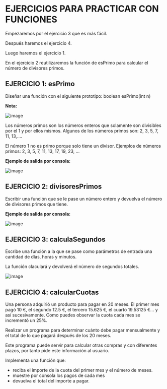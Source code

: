 # EJERCICIOS PARA PRACTICAR CON FUNCIONES

Empezaremos por el ejercicio 3 que es más fácil. 

Después haremos el ejercicio 4.

Luego haremos el ejercicio 1.

En el ejercicio 2 reutilizaremos la función de esPrimo para calcular el número de divisores primos.

## EJERCICIO 1: esPrimo
Diseñar una función con el siguiente prototipo:
boolean esPrimo(int n)

**Nota:**

![image](https://user-images.githubusercontent.com/91023374/195995669-0eb76d22-2a94-4d30-9db8-abf51833be4d.png)

Los números primos son los números enteros que solamente son divisibles por el 1 y por ellos mismos. Algunos de los números primos son: 2, 3, 5, 7, 11, 13,….

El número 1 no es primo porque solo tiene un divisor. Ejemplos de números primos: 2, 3, 5, 7, 11, 13, 17, 19, 23, ...

**Ejemplo de salida por consola:**

![image](https://user-images.githubusercontent.com/91023374/195577716-c55f784f-3c37-414f-94b0-577b263d0651.png)


## EJERCICIO 2: divisoresPrimos 
Escribir una función que se le pase un número entero y devuelva el número de divisores primos que tiene.


**Ejemplo de salida por consola:**

![image](https://user-images.githubusercontent.com/91023374/195577014-79e3ebd8-1c23-4b51-ad67-c5f723a9b79a.png)



## EJERCICIO 3: calculaSegundos
Escribe una función a la que se pase como parámetros de entrada una cantidad de días, horas y minutos.

La función claculará y devolverá el número de segundos totales.

![image](https://user-images.githubusercontent.com/91023374/195579683-8149e26f-0eb6-4934-8031-5ee1496c8495.png)


## EJERCICIO 4: calcularCuotas
Una persona adquirió un producto para pagar en 20 meses. El primer mes pagó 10 €, el segundo 12.5 €, el tercero 15.625 €, el cuarto 19.53125 €... y así sucesivamente. Como puedes observar la cuota cada mes se incrementó un 25%.

Realizar un programa para determinar cuánto debe pagar mensualmente y el total de lo que pagará después de los 20 meses. 

Este programa puede servir para calcular otras compras y con diferentes plazos, por tanto pide este información al usuario.

Implementa una función que:
- reciba el importe de la cuota del primer mes y el número de meses.
- muestre por consola los pagos de cada mes
- devuelva el total del importe a pagar.
